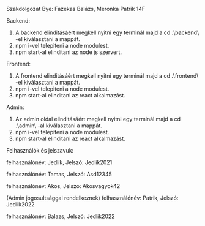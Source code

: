 Szakdolgozat Bye: Fazekas Balázs, Meronka Patrik 14F

Backend:
1. A backend elinditásáért megkell nyitni egy terminál majd a cd .\backend\ -el kiválasztani a mappát.
2. npm i-vel telepiteni a node modulest.
3. npm start-al elinditani az node js szervert.

Frontend:
1. A frontend elinditásáért megkell nyitni egy terminál majd a cd .\frontend\ -el kiválasztani a mappát.
2. npm i-vel telepiteni a node modulest.
3. npm start-al elinditani az react alkalmazást.

Admin:
1. Az admin oldal elinditásáért megkell nyitni egy terminál majd a cd .\admin\ -al kiválasztani a mappát.
2. npm i-vel telepiteni a node modulest.
3. npm start-al elinditani az react alkalmazást.



Felhasználók és jelszavuk:

felhasználónév: Jedlik,
Jelszó: Jedlik2021

felhasználónév: Tamas,
Jelszó: Asd12345

felhasználónév: Akos,
Jelszó: Akosvagyok42


(Admin jogosultsággal rendelkeznek)
felhasználónév: Patrik,
Jelszó: Jedlik2022

felhasználónév: Balazs,
Jelszó: Jedlik2022


